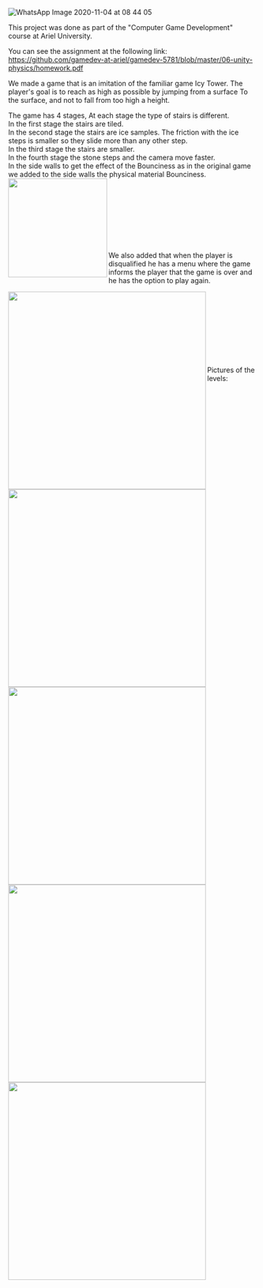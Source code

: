
![WhatsApp Image 2020-11-04 at 08 44 05](https://user-images.githubusercontent.com/57855070/98078036-f4b04180-1e79-11eb-9bde-48b3d32a201f.jpeg)

This project was done as part of the "Computer Game Development" course at Ariel University.

You can see the assignment at the following link: 
https://github.com/gamedev-at-ariel/gamedev-5781/blob/master/06-unity-physics/homework.pdf

We made a game that is an imitation of the familiar game Icy Tower.
The player's goal is to reach as high as possible by jumping from a surface To the surface, and not to fall from too high a height.


The game has 4 stages, At each stage the type of stairs is different. <br />
In the first stage the stairs are tiled. <br />
In the second stage the stairs are ice samples. The friction with the ice steps is smaller so they slide more than any other step. <br />
In the third stage the stairs are smaller. <br />
In the fourth stage the stone steps and the camera move faster. <br />
In the side walls to get the effect of the Bounciness as in the original game we added to the side walls the physical material Bounciness.  <br />
<img align="left" width="200px" src= "https://user-images.githubusercontent.com/57855070/100892344-e712c980-34c2-11eb-8adb-33ebcd432f00.png" />    <br />



<br />
<br />
<br />
<br />
<br />
<br />




We also added that when the player is disqualified he has a menu where the game informs the player that the game is over and he has the option to play again.

<img align="left" width="400px" src= https://user-images.githubusercontent.com/57855070/100897497-69ea5300-34c8-11eb-94ed-9724b5d5ca4e.png />    <br />

<br />
<br />
<br />
<br />
<br />
<br />
<br />
Pictures of the levels:
<br />

<img align="left" width="400px" src= https://user-images.githubusercontent.com/57855070/100900602-aec3b900-34cb-11eb-88c2-0af5f50bad03.png />    <br />
<br />
<br />
<br />
<br />
<br />
<br />
<br />

<img align="left" width="400px" src= https://user-images.githubusercontent.com/57855070/100901409-72448d00-34cc-11eb-92ec-46613c250aef.png />    <br />


<br />
<br />
<br />
<br />
<br />
<br />
<br />

<img align="left" width="400px" src= https://user-images.githubusercontent.com/57855070/100901939-0f9fc100-34cd-11eb-9201-bd6b08fe015a.png />    <br />
<br />
<br />
<br />
<br />
<br />
<br />
<br />

<img align="left" width="400px" src=https://user-images.githubusercontent.com/57855070/100901571-a28c2b80-34cc-11eb-8e72-7b95048e3352.png />    <br />







